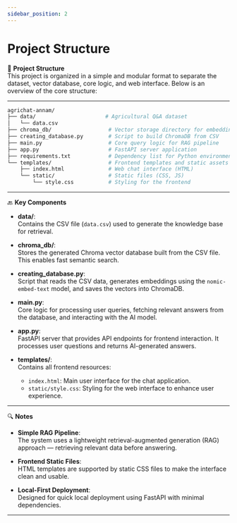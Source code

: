 ```yaml
---
sidebar_position: 2
---
```

# Project Structure

📁 **Project Structure**  
This project is organized in a simple and modular format to separate the dataset, vector database, core logic, and web interface. Below is an overview of the core structure:

---

```bash
agrichat-annam/
├── data/                      # Agricultural Q&A dataset
│   └── data.csv
├── chroma_db/                  # Vector storage directory for embeddings
├── creating_database.py        # Script to build ChromaDB from CSV
├── main.py                     # Core query logic for RAG pipeline
├── app.py                      # FastAPI server application
├── requirements.txt            # Dependency list for Python environment
└── templates/                  # Frontend templates and static assets
    ├── index.html              # Web chat interface (HTML)
    └── static/                 # Static files (CSS, JS)
        └── style.css           # Styling for the frontend
```

---

🔙 **Key Components**

- **data/**:  
  Contains the CSV file (`data.csv`) used to generate the knowledge base for retrieval.

- **chroma_db/**:  
  Stores the generated Chroma vector database built from the CSV file. This enables fast semantic search.

- **creating_database.py**:  
  Script that reads the CSV data, generates embeddings using the `nomic-embed-text` model, and saves the vectors into ChromaDB.

- **main.py**:  
  Core logic for processing user queries, fetching relevant answers from the database, and interacting with the AI model.

- **app.py**:  
  FastAPI server that provides API endpoints for frontend interaction. It processes user questions and returns AI-generated answers.

- **templates/**:  
  Contains all frontend resources:
  - `index.html`: Main user interface for the chat application.
  - `static/style.css`: Styling for the web interface to enhance user experience.

---

🔍 **Notes**

- **Simple RAG Pipeline**:  
  The system uses a lightweight retrieval-augmented generation (RAG) approach — retrieving relevant data before answering.

- **Frontend Static Files**:  
  HTML templates are supported by static CSS files to make the interface clean and usable.

- **Local-First Deployment**:  
  Designed for quick local deployment using FastAPI with minimal dependencies.

---

